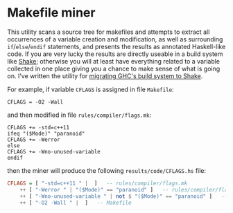 Makefile miner
==============

This utility scans a source tree for makefiles and attempts to extract all occurrences of a variable creation and modification, as well as surrounding `if`/`else`/`endif` statements, and presents the results as annotated Haskell-like code. If you are very lucky the results are directly useable in a build system like [Shake](https://github.com/ndmitchell/shake/blob/master/README.md); otherwise you will at least have everything related to a variable collected in one place giving you a chance to make sense of what is going on. I've written the utility for [migrating GHC's build system to Shake](https://github.com/snowleopard/shaking-up-ghc).

For example, if variable `CFLAGS` is assigned in file `Makefile`:
```
CFLAGS = -O2 -Wall
```
and then modified in file `rules/compiler/flags.mk`:
```
CFLAGS += -std=c++11
ifeq "($Mode)" "paranoid"
CFLAGS += -Werror
else
CFLAGS += -Wno-unused-variable
endif
```
then the miner will produce the following `results/code/CFLAGS.hs` file:
```Haskell
CFLAGS = [ "-std=c++11 " |  ]   -- rules/compiler/flags.mk
    ++ [ "-Werror " | "($Mode)" == "paranoid" ]   -- rules/compiler/flags.mk
    ++ [ "-Wno-unused-variable " | not $ "($Mode)" == "paranoid" ]   -- rules/compiler/flags.mk
    ++ [ "-O2 -Wall " |  ]   -- Makefile
```

